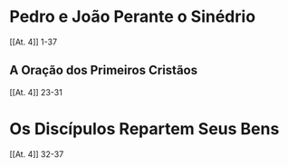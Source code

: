 # Pedro e João Perante o Sinédrio
[[At. 4]] 1-37

## A Oração dos Primeiros Cristãos
[[At. 4]] 23-31

# Os Discípulos Repartem Seus Bens
[[At. 4]] 32-37